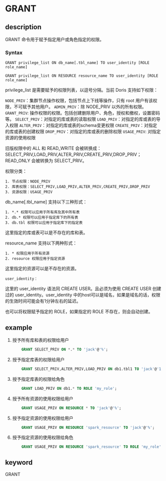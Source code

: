 # GRANT

## description

GRANT 命令用于赋予指定用户或角色指定的权限。

### Syntax

```plain text
GRANT privilege_list ON db_name[.tbl_name] TO user_identity [ROLE role_name]

GRANT privilege_list ON RESOURCE resource_name TO user_identity [ROLE role_name]
```

privilege_list 是需要赋予的权限列表，以逗号分隔。当前 Doris 支持如下权限：

`NODE_PRIV`：集群节点操作权限，包括节点上下线等操作，只有 root 用户有该权限，不可赋予其他用户。
`ADMIN_PRIV`：除 NODE_PRIV 以外的所有权限。
`GRANT_PRIV`: 操作权限的权限。包括创建删除用户、角色，授权和撤权，设置密码等。
`SELECT_PRIV`：对指定的库或表的读取权限
`LOAD_PRIV`：对指定的库或表的导入权限
`ALTER_PRIV`：对指定的库或表的schema变更权限
`CREATE_PRIV`：对指定的库或表的创建权限
`DROP_PRIV`：对指定的库或表的删除权限
`USAGE_PRIV`: 对指定资源的使用权限

旧版权限中的 ALL 和 READ_WRITE 会被转换成：SELECT_PRIV,LOAD_PRIV,ALTER_PRIV,CREATE_PRIV,DROP_PRIV；
READ_ONLY 会被转换为 SELECT_PRIV。

权限分类：

```plain text
1. 节点权限：NODE_PRIV
2. 库表权限：SELECT_PRIV,LOAD_PRIV,ALTER_PRIV,CREATE_PRIV,DROP_PRIV
3. 资源权限：USAGE_PRIV
```

db_name[.tbl_name] 支持以下三种形式：

```plain text
1. *.* 权限可以应用于所有库及其中所有表
2. db.* 权限可以应用于指定库下的所有表
3. db.tbl 权限可以应用于指定库下的指定表
```

这里指定的库或表可以是不存在的库和表。

resource_name 支持以下两种形式：

```plain text
1. * 权限应用于所有资源
2. resource 权限应用于指定资源
```

这里指定的资源可以是不存在的资源。

```plain text
user_identity：
```

这里的 user_identity 语法同 CREATE USER。且必须为使用 CREATE USER 创建过的 user_identity。user_identity 中的host可以是域名，如果是域名的话，权限的生效时间可能会有1分钟左右的延迟。

也可以将权限赋予指定的 ROLE，如果指定的 ROLE 不存在，则会自动创建。

## example

1. 授予所有库和表的权限给用户

    ```sql
        GRANT SELECT_PRIV ON *.* TO 'jack'@'%';
    ```

2. 授予指定库表的权限给用户

    ```sql
        GRANT SELECT_PRIV,ALTER_PRIV,LOAD_PRIV ON db1.tbl1 TO 'jack'@'192.8.%';
    ```

3. 授予指定库表的权限给角色

    ```sql
        GRANT LOAD_PRIV ON db1.* TO ROLE 'my_role';
    ```

4. 授予所有资源的使用权限给用户

    ```sql
        GRANT USAGE_PRIV ON RESOURCE * TO 'jack'@'%';
    ```

5. 授予指定资源的使用权限给用户

    ```sql
        GRANT USAGE_PRIV ON RESOURCE 'spark_resource' TO 'jack'@'%';
    ```

6. 授予指定资源的使用权限给角色

    ```sql
        GRANT USAGE_PRIV ON RESOURCE 'spark_resource' TO ROLE 'my_role';
    ```

## keyword

GRANT
